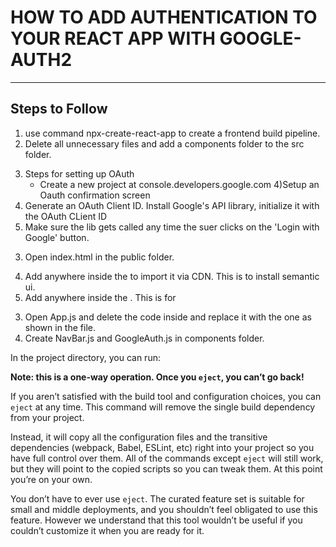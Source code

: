 # HOW TO ADD AUTHENTICATION TO YOUR REACT APP WITH GOOGLE-AUTH2

---

## Steps to Follow

1. use command npx-create-react-app to create a frontend build pipeline.
2. Delete all unnecessary files and add a components folder to the src folder.

3) Steps for setting up OAuth
   - Create a new project at console.developers.google.com
     4)Setup an Oauth confirmation screen
4) Generate an OAuth Client ID.
   Install Google's API library, initialize it with the OAuth CLient ID
5) Make sure the lib gets called any time the suer clicks on the 'Login with Google' button.

3. Open index.html in the public folder.

4) Add <link rel="stylesheet" href="https://cdnjs.cloudflare.com/ajax/libs/semantic-ui/2.4.1/semantic.min.css"> anywhere inside the <head> to import it via CDN. This is to install semantic ui.
5) Add <script src="https://apis.google.com/js/api.js"></script> anywhere inside the <head>. This is for

3. Open App.js and delete the code inside and replace it with the one as shown in the file.
4. Create NavBar.js and GoogleAuth.js in components folder.

In the project directory, you can run:

**Note: this is a one-way operation. Once you `eject`, you can’t go back!**

If you aren’t satisfied with the build tool and configuration choices, you can `eject` at any time. This command will remove the single build dependency from your project.

Instead, it will copy all the configuration files and the transitive dependencies (webpack, Babel, ESLint, etc) right into your project so you have full control over them. All of the commands except `eject` will still work, but they will point to the copied scripts so you can tweak them. At this point you’re on your own.

You don’t have to ever use `eject`. The curated feature set is suitable for small and middle deployments, and you shouldn’t feel obligated to use this feature. However we understand that this tool wouldn’t be useful if you couldn’t customize it when you are ready for it.
